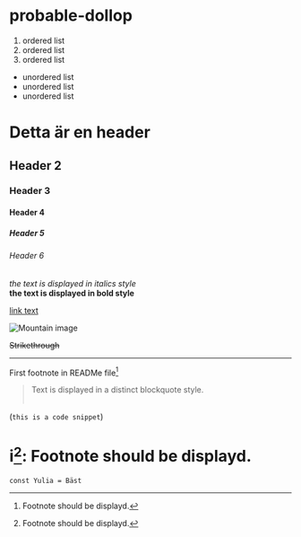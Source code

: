 # probable-dollop

1. ordered list
2. ordered list
3. ordered list

* unordered list
* unordered list
* unordered list

# Detta är en header
## Header 2
### Header 3
#### Header 4
##### Header 5
###### Header 6

*the text is displayed in italics style*<br>
**the text is displayed in bold style**

[link text](http://example.com)



![Mountain image](https://mdg.imgix.net/assets/images/san-juan-mountains.jpg?auto=format&fit=clip&q=40&w=1080)

~~Strikethrough~~

___
First footnote in READMe file[^1]



> Text is displayed in a distinct blockquote style.<br><br>

(`this is a code snippet`)

i[^1]: Footnote should be displayd.
=======
```
const Yulia = Bäst
```

[^1]: Footnote should be displayd.
